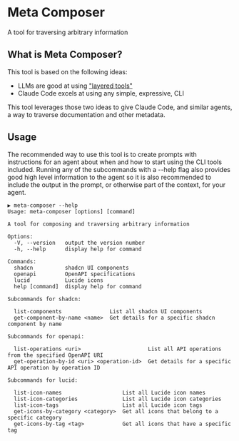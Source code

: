 # Meta Composer

A tool for traversing arbitrary information

## What is Meta Composer?

This tool is based on the following ideas:

- LLMs are good at using ["layered tools"](https://engineering.block.xyz/blog/build-mcp-tools-like-ogres-with-layers)
- Claude Code excels at using any simple, expressive, CLI

This tool leverages those two ideas to give Claude Code, and similar agents, a way to traverse documentation and other metadata.

## Usage

The recommended way to use this tool is to create prompts with instructions for an agent about when and how to start using the CLI tools included. Running any of the subcommands with a --help flag also provides good high level information to the agent so it is also recommended to include the output in the prompt, or otherwise part of the context, for your agent.

```
▶ meta-composer --help
Usage: meta-composer [options] [command]

A tool for composing and traversing arbitrary information

Options:
  -V, --version   output the version number
  -h, --help      display help for command

Commands:
  shadcn          shadcn UI components
  openapi         OpenAPI specifications
  lucid           Lucide icons
  help [command]  display help for command

Subcommands for shadcn:

  list-components               List all shadcn UI components
  get-component-by-name <name>  Get details for a specific shadcn component by name

Subcommands for openapi:

  list-operations <uri>                     List all API operations from the specified OpenAPI URI
  get-operation-by-id <uri> <operation-id>  Get details for a specific API operation by operation ID

Subcommands for lucid:

  list-icon-names                   List all Lucide icon names
  list-icon-categories              List all Lucide icon categories
  list-icon-tags                    List all Lucide icon tags
  get-icons-by-category <category>  Get all icons that belong to a specific category
  get-icons-by-tag <tag>            Get all icons that have a specific tag
```
